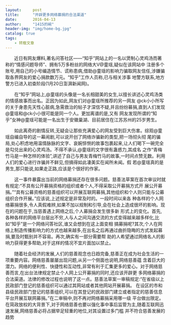 ```yaml
---
layout:     post
title:      "开辟更多网络募捐的合法渠道"
date:       2016-04-13
author:     "1415的碗"
header-img: "img/home-bg.jpg"
catalog: true
tags:
    - 转载文章
---
```


       近日有网友爆料,著名问答社区——“知乎”网站上的一名以煲制心灵鸡汤而著称的“情感问题导师”、拥有5万多粉丝的网络大V@童瑶,疑似在该网站中 注册多个账号,用自己的小号编造情节、谎称患病,借助@童瑶的影响力骗取网友信任,涉嫌骗取各界网友的爱心捐款数万元。“知乎”工作人员称,已与相关涉事 地警方联系,地方警方已进入初查阶段(1月20日澎湃新闻网)。

　　在“知乎”网站上,@童瑶的头像是一名长相甜美的女生,以擅长讲述心灵鸡汤类的情感故事而出名。正因为如此,网友们对@童瑶所推荐的另一网友 @ck小小所写的关于身患先天性心脏病,急需救治的帖子才深信不疑,并且纷纷募捐,直到人们发现@童瑶和@ck小小很可能是同一个人。更加离谱的是,又有 网友发现所谓的“知乎”女神@童瑶可能是一名出生于安徽巢湖、目前居住在江苏苏州的25岁男生。

　　如此离奇的剧情反转,无疑会让那些充满爱心的网友受到巨大伤害。综观@童瑶自编自导的这一幕闹剧,可以说开创了网络诈骗新的类型,把一场彻头彻 尾的骗局,处心积虑地用温情脉脉的文字、哀婉悱恻的故事包裹起来,让人们喝下一碗完全是勾兑出来的心灵鸡汤。不得不承认,@童瑶的文字很有蛊惑力,其成名 之作“青梅竹马是一种怎样的体验”,讲述了自己与男友青梅竹马的故事,一时间点赞无数。利用人们的爱心进行诈骗并不鲜见,但搞得如此凄美实在闻所未闻。假 若@童瑶真的是男生,那只能说,如果走正路,应该是个很好的作家。

　　这一事件暴露出当前的网络募捐还存在很多问题。慈善法草案在首次审议时就有规定:“不具有公开募捐资格的组织或者个人,不得采取公开募捐方式开 展公开募捐。”“具有公募资格的慈善组织可以开展互联网募捐,其他组织和个人则只能与公募组织合作开展。”应该说,上述规定是非常及时的。一段时间以来各 种各样的个人网络募捐很多,令人真假难辨,如果不加以规制和引导,会在社会上造成很坏的影响。现在的问题在于,当慈善遇上网络之后,个人募捐会发生很多新 形式上的变化。首先,各种各样的网络平台层出不穷,人与人之间沟通交流的方式变得越来越多样化,比如“知乎”是一个网络问答社区,谁又会想到在这上面变相 搞募捐呢?其次,个人在网络上制造传播影响力的方式也越来越多,在出名之后再通过曲折隐晦的方式发起募捐,要及时甄别并不容易。再次,确实有一部分需要帮 助的人希望通过网络名人的影响力获得更多帮助,对于这样的情况不宜片面加以禁止。

　　随着社会经济的发展,人们的慈善观念也日趋完备,慈善正在成为社会生活的一项重要内容。网络慈善屡屡出现问题,从另一个侧面也说明,网络慈善蕴 含着巨大的潜力。网络的便利性、快捷性和互动性,非常有利于汇集更多的爱心。对于网络慈善而言,在出台法律规定禁止个人网上公开募捐的同时,还应该开辟更 多网络募捐的合法渠道。法律的修改过程也说明了这一点。慈善法草案一审稿规定:“在省级以上民政部门登记的慈善组织可以通过其网站或者其他网站开展募捐。 在设区的市和县级民政部门登记的慈善组织,可以在其登记的民政部门建立或者指定的慈善信息平台开展互联网募捐。”在二审稿中,则不再对网络募捐采用哪一级 平台做出限定。在简政放权的大背景下,对于网络慈善也要以强化事中事后监管为主,随着互联网迅速发展,网络慈善必将占据举足轻重的地位,对其设置过多门槛 并不符合慈善发展的趋势
